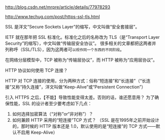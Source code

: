 http://blog.csdn.net/mrpre/article/details/77978293

http://www.techug.com/post/https-ssl-tls.html

SSL 是洋文“Secure Sockets Layer”的缩写，中文叫做“安全套接层”。

IETF 就在那年把 SSL 标准化。标准化之后的名称改为 TLS（是“Transport Layer Security”的缩写），中文叫做“传输层安全协议”。
很多相关的文章都把这两者并列称呼（SSL/TLS），因为这两者可`以视作同一个东西的不同阶段`。

在网络分层模型中，TCP 被称为“传输层协议”，而 HTTP 被称为“应用层协议”。

HTTP 协议如何使用 TCP 连接？

HTTP 对 TCP 连接的使用，分为两种方式：俗称“短连接”和“长连接”（“长连接”又称“持久连接”，洋文叫做“Keep-Alive”或“Persistent Connection”）

引入 HTTPS 之后，【不能】导致性能变得太差。否则的话，谁还愿意用？
为了确保性能，SSL 的设计者至少要考虑如下几点：
1. 如何选择加密算法（“对称”or“非对称”）？
2. 如何兼顾 HTTP 采用的“短连接”TCP 方式？
（SSL 是在1995年之前开始设计的，那时候的 HTTP 版本还是 1.0，默认使用的是“短连接”的 TCP 方式——默认不启用 Keep-Alive）